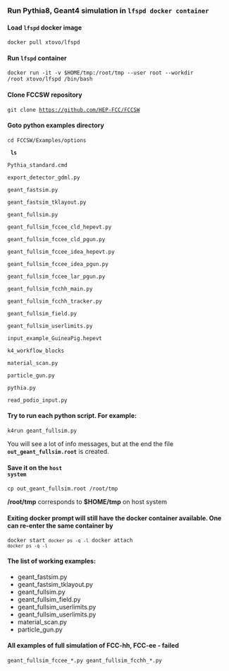 ### Run Pythia8, Geant4 simulation in <code>lfspd docker container</code>

#### Load <code>lfspd</code> docker image

<code>docker pull xtovo/lfspd</code>

#### Run <code>lfspd</code> container

<code>docker run -it -v $HOME/tmp:/root/tmp --user root --workdir /root xtovo/lfspd /bin/bash</code>

#### Clone FCCSW repository

<code>git clone https://github.com/HEP-FCC/FCCSW</code>

#### Goto python examples directory

<code>cd FCCSW/Examples/options</code>

<code> <b>ls</b>\
Pythia_standard.cmd\
export_detector_gdml.py\
geant_fastsim.py\
geant_fastsim_tklayout.py\
geant_fullsim.py\
geant_fullsim_fccee_cld_hepevt.py\
geant_fullsim_fccee_cld_pgun.py\
geant_fullsim_fccee_idea_hepevt.py\
geant_fullsim_fccee_idea_pgun.py\
geant_fullsim_fccee_lar_pgun.py\
geant_fullsim_fcchh_main.py\
geant_fullsim_fcchh_tracker.py\
geant_fullsim_field.py\
geant_fullsim_userlimits.py\
input_example_GuineaPig.hepevt\
k4_workflow_blocks\
material_scan.py\
particle_gun.py\
pythia.py\
read_podio_input.py</code>

#### Try to run each python script. For example:
<code>k4run geant_fullsim.py</code>

You will see a lot of info messages, but at the end the file <code><b>out_geant_fullsim.root</b></code> is created.

#### Save it on the <code><b>host system</b></code>

<code>cp out_geant_fullsim.root /root/tmp</code> 

<b>/root/tmp</b> corresponds to <b>$HOME/tmp</b> on host system

#### Exiting docker prompt will still have the docker container available. One can re-enter the same container by

<code>docker start `docker ps -q -l`
docker attach `docker ps -q -l`</code>


#### The list of working examples:

- geant_fastsim.py
- geant_fastsim_tklayout.py
- geant_fullsim.py
- geant_fullsim_field.py
- geant_fullsim_userlimits.py
- geant_fullsim_userlimits.py
- material_scan.py
- particle_gun.py

#### All examples of full simulation of FCC-hh, FCC-ee - failed  

<code>geant_fullsim_fccee_\*.py
geant_fullsim_fcchh_\*.py</code>

